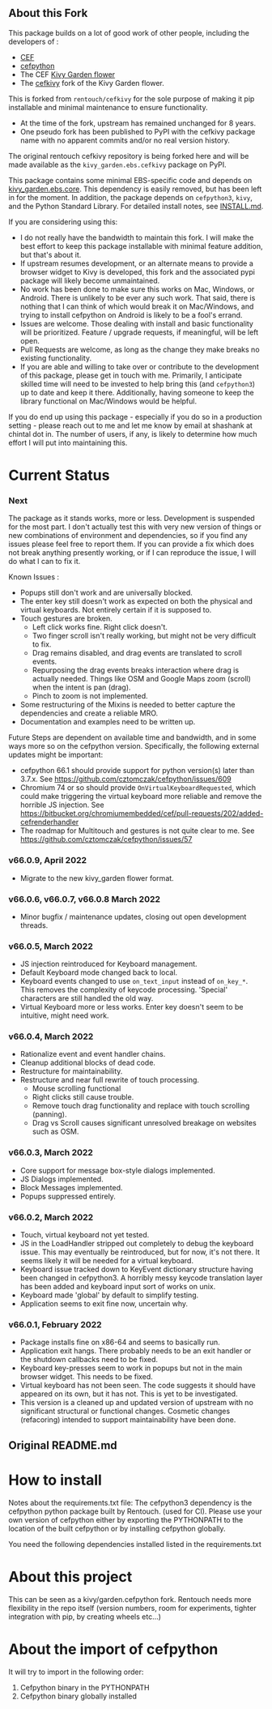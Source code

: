 
About this Fork
---------------

This package builds on a lot of good work of other people, including the 
developers of :
  - [CEF](https://bitbucket.org/chromiumembedded/cef/src/master/)
  - [cefpython](https://github.com/cztomczak/cefpython)
  - The CEF [Kivy Garden flower](https://github.com/kivy-garden/garden.cefpython)
  - The [cefkivy](https://github.com/rentouch/cefkivy) fork of the Kivy Garden flower.

This is forked from `rentouch/cefkivy` for the sole purpose of making it pip 
installable and minimal maintenance to ensure functionality. 

  - At the time of the fork, upstream has remained unchanged 
  for 8 years. 
  - One pseudo fork has been published to PyPI with the cefkivy 
  package name with no apparent commits and/or no real version history.

The original rentouch cefkivy repository is being forked here 
and will be made available as the `kivy_garden.ebs.cefkivy` package 
on PyPI. 

This package contains some minimal EBS-specific code and depends on 
[kivy_garden.ebs.core](https://github.com/ebs-universe/kivy_garden.ebs.core). 
This dependency is easily removed, but has been left in for the moment. 
In addition, the package depends on `cefpython3`, `kivy`, and the Python 
Standard Library. For detailed install notes, see [INSTALL.md](INSTALL.md).

If you are considering using this: 

  - I do not really have the bandwidth to maintain this fork. I will 
  make the best effort to keep this package installable with minimal 
  feature addition, but that's about it.
  - If upstream resumes development, or an alternate means to provide a 
  browser widget to Kivy is developed, this fork and the associated pypi 
  package will likely become unmaintained.
  - No work has been done to make sure this works on Mac, Windows, or Android. 
  There is unlikely to be ever any such work. That said, there is nothing that 
  I can think of which would break it on Mac/Windows, and trying to install 
  cefpython on Android is likely to be a fool's errand.
  - Issues are welcome. Those dealing with install and basic functionality 
  will be prioritized. Feature / upgrade requests, if meaningful, will be 
  left open.
  - Pull Requests are welcome, as long as the change they make breaks no 
  existing functionality.
  - If you are able and willing to take over or contribute to the development 
  of this package, please get in touch with me. Primarily, I anticipate 
  skilled time will need to be invested to help bring this (and `cefpython3`) 
  up to date and keep it there. Additionally, having someone to keep the 
  library functional on Mac/Windows would be helpful.

If you do end up using this package - especially if you do so in a 
production setting - please reach out to me and let me know by email at 
shashank at chintal dot in. The number of users, if any, is likely to 
determine how much effort I will put into maintaining this.


Current Status
==============

### Next

The package as it stands works, more or less. Development is suspended for the most part. 
I don't actually test this with very new version of things or new combinations of 
environment and dependencies, so if you find any issues please feel free to report them.
If you can provide a fix which does not break anything presently working, or if I can 
reproduce the issue, I will do what I can to fix it. 

Known Issues : 

  - Popups still don't work and are universally blocked. 
  - The enter key still doesn't work as expected on both the physical and virtual keyboards. 
  Not entirely certain if it is supposed to.
  - Touch gestures are broken. 
     - Left click works fine. Right click doesn't. 
     - Two finger scroll isn't really working, but might not be very 
     difficult to fix.
     - Drag remains disabled, and drag events are translated to scroll events.
     - Repurposing the drag events breaks interaction where drag is actually 
     needed. Things like OSM and Google Maps zoom (scroll) when the intent is 
     pan (drag).
     - Pinch to zoom is not implemented. 
  - Some restructuring of the Mixins is needed to better capture the dependencies and 
  create a reliable MRO. 
  - Documentation and examples need to be written up.

Future Steps are dependent on available time and bandwidth, and in some ways more so
on the cefpython version. Specifically, the following external updates might be important: 

  - cefpython 66.1 should provide support for python version(s) later than 3.7.x. See 
  https://github.com/cztomczak/cefpython/issues/609
  - Chromium 74 or so should provide `OnVirtualKeyboardRequested`, which could make
  triggering the virtual keyboard more reliable and remove the horrible JS injection.
  See https://bitbucket.org/chromiumembedded/cef/pull-requests/202/added-cefrenderhandler
  - The roadmap for Multitouch and gestures is not quite clear to me. 
  See https://github.com/cztomczak/cefpython/issues/57

### v66.0.9, April 2022

  - Migrate to the new kivy_garden flower format. 

### v66.0.6, v66.0.7, v66.0.8 March 2022

  - Minor bugfix / maintenance updates, closing out open development threads.

### v66.0.5, March 2022

  - JS injection reintroduced for Keyboard management.
  - Default Keyboard mode changed back to local.
  - Keyboard events changed to use `on_text_input` instead of `on_key_*`. This 
    removes the complexity of keycode processing. 'Special' characters are 
    still handled the old way.
  - Virtual Keyboard more or less works. Enter key doesn't seem to be 
    intuitive, might need work.

### v66.0.4, March 2022

  - Rationalize event and event handler chains. 
  - Cleanup additional blocks of dead code.
  - Restructure for maintainability.
  - Restructure and near full rewrite of touch processing.
    - Mouse scrolling functional
    - Right clicks still cause trouble.
    - Remove touch drag functionality and replace with touch scrolling (panning).
    - Drag vs Scroll causes significant unresolved breakage on websites such as OSM.

### v66.0.3, March 2022

  - Core support for message box-style dialogs implemented.
  - JS Dialogs implemented.
  - Block Messages implemented.
  - Popups suppressed entirely.

### v66.0.2, March 2022

  - Touch, virtual keyboard not yet tested.
  - JS in the LoadHandler stripped out completely to debug the keyboard 
    issue. This may eventually be reintroduced, but for now, it's not there. It
    seems likely it will be needed for a virtual keyboard.
  - Keyboard issue tracked down to KeyEvent dictionary structure having been 
    changed in cefpython3. A horribly messy keycode translation layer has 
    been added and keyboard input sort of works on unix.  
  - Keyboard made 'global' by default to simplify testing.
  - Application seems to exit fine now, uncertain why.

### v66.0.1, February 2022

  - Package installs fine on x86-64 and seems to basically run.
  - Application exit hangs. There probably needs to be an exit handler 
   or the shutdown callbacks need to be fixed.
  - Keyboard key-presses seem to work in popups but not in the main 
   browser widget. This needs to be fixed.
  - Virtual keyboard has not been seen. The code suggests it should have 
   appeared on its own, but it has not. This is yet to be investigated.
  - This version is a cleaned up and updated version of upstream with 
   no significant structural or functional changes. Cosmetic changes
   (refacoring) intended to support maintainability have been done. 

Original README.md 
------------------


How to install
==============
Notes about the requirements.txt file:
The cefpython3 dependency is the cefpython python package built by Rentouch.
(used for CI). Please use your own version of cefpython either by
exporting the PYTHONPATH to the location of the built cefpython or by installing
cefpython globally.

You need the following dependencies installed listed in the requirements.txt


About this project
==================
This can be seen as a kivy/garden.cefpython fork. Rentouch needs more
flexibility in the repo itself (version numbers, room for experiments,
tighter integration with pip, by creating wheels etc...)


About the import of cefpython
=============================
It will try to import in the following order:
1. Cefpython binary in the PYTHONPATH
2. Cefpython binary globally installed
